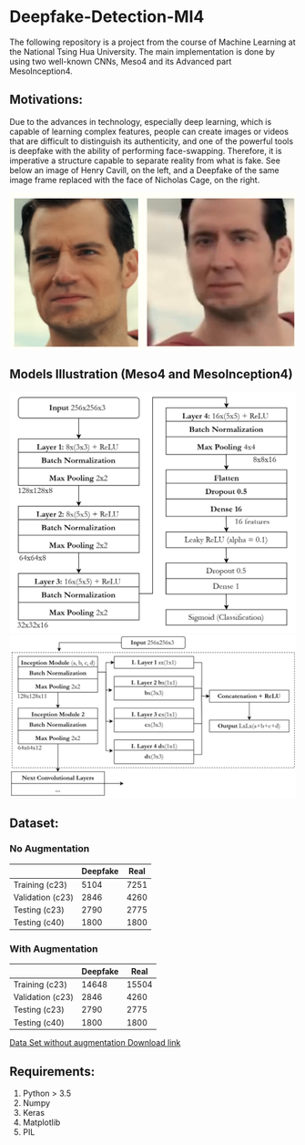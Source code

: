 # Deepfake-Detection-MI4
The following repository is a project from the course of Machine Learning at the National Tsing Hua University. The main implementation is done by using two well-known CNNs, Meso4 and its Advanced part MesoInception4.

## Motivations: 
Due to the advances in technology, especially deep learning, which is capable of learning complex features, people can create images or videos that are difficult to distinguish its authenticity, and one of the powerful tools is deepfake with the ability of performing face-swapping. Therefore, it is imperative a structure capable to separate reality from what is fake. See below an image of Henry Cavill, on the left, and a Deepfake of the same image frame replaced with the face of Nicholas Cage, on the right.

![figures/Comparison.png](figures/Comparison.png)

## Models Illustration (Meso4 and MesoInception4)
![figures/Meso4.png](figures/Meso4.png)
![figures/MesoInception4.png](figures/MesoInception4.png)

## Dataset:
### No Augmentation

|  | Deepfake | Real |
|----------|----------|----------|
| Training (c23)  | 5104 | 7251 |
| Validation (c23) | 2846 | 4260 |
| Testing (c23) | 2790 | 2775 |
| Testing (c40) | 1800 | 1800 |

### With Augmentation

|  | Deepfake | Real |
|----------|----------|----------|
| Training (c23)  | 14648 | 15504 |
| Validation (c23) | 2846 | 4260 |
| Testing (c23) | 2790 | 2775 |
| Testing (c40) | 1800 | 1800 |

[Data Set without augmentation Download link](https://e.pcloud.link/publink/show?code=XZnsxkZkEAgI1OgQIJHLnNl9ErhV4vpHuV0)

## Requirements:
1. Python > 3.5
2. Numpy
3. Keras
4. Matplotlib
5. PIL

